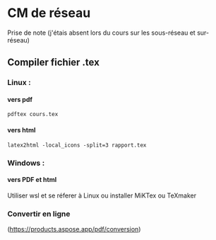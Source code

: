 # CM de réseau 
Prise de note (j'étais absent lors du cours sur les sous-réseau et sur-réseau)

## Compiler fichier .tex 
### Linux : 
#### vers pdf
``` 
pdftex cours.tex
```
#### vers html
``` 
latex2html -local_icons -split=3 rapport.tex
``` 

### Windows :
#### vers PDF et html 
Utiliser wsl et se réferer à Linux
ou 
installer MiKTex ou TeXmaker 

### Convertir en ligne 
(https://products.aspose.app/pdf/conversion)
